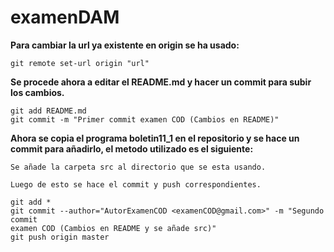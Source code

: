 # examenDAM

**Para cambiar la url ya existente en origin se ha usado:**
```
git remote set-url origin "url"
```
**Se procede ahora a editar el README.md y hacer un commit para subir los cambios.**
```
git add README.md
git commit -m "Primer commit examen COD (Cambios en README)"
```
**Ahora se copia el programa boletin11_1 en el repositorio y se hace un commit
para añadirlo, el metodo utilizado es el siguiente:**
```
Se añade la carpeta src al directorio que se esta usando.

Luego de esto se hace el commit y push correspondientes.

git add *
git commit --author="AutorExamenCOD <examenCOD@gmail.com>" -m "Segundo commit 
examen COD (Cambios en README y se añade src)"  
git push origin master
```